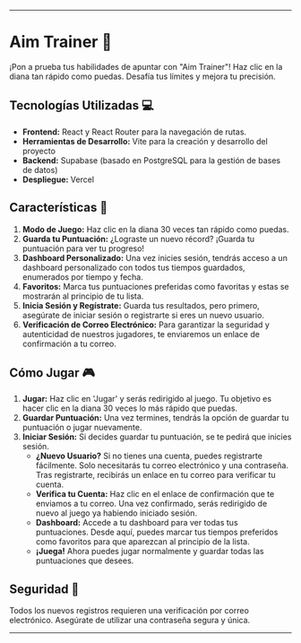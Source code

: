 
---

# Aim Trainer 🎯

¡Pon a prueba tus habilidades de apuntar con "Aim Trainer"! Haz clic en la diana tan rápido como puedas. Desafía tus límites y mejora tu precisión.

## Tecnologías Utilizadas 💻

- **Frontend:** React y React Router para la navegación de rutas.
- **Herramientas de Desarrollo:** Vite para la creación y desarrollo del proyecto
- **Backend:** Supabase (basado en PostgreSQL para la gestión de bases de datos)
- **Despliegue:** Vercel

## Características 🌟

1. **Modo de Juego:** Haz clic en la diana 30 veces tan rápido como puedas.
2. **Guarda tu Puntuación:** ¿Lograste un nuevo récord? ¡Guarda tu puntuación para ver tu progreso!
3. **Dashboard Personalizado:** Una vez inicies sesión, tendrás acceso a un dashboard personalizado con todos tus tiempos guardados, enumerados por tiempo y fecha.
4. **Favoritos:** Marca tus puntuaciones preferidas como favoritas y estas se mostrarán al principio de tu lista.
5. **Inicia Sesión y Regístrate:** Guarda tus resultados, pero primero, asegúrate de iniciar sesión o registrarte si eres un nuevo usuario.
6. **Verificación de Correo Electrónico:** Para garantizar la seguridad y autenticidad de nuestros jugadores, te enviaremos un enlace de confirmación a tu correo.

## Cómo Jugar 🎮

1. **Jugar:** Haz clic en 'Jugar' y serás redirigido al juego. Tu objetivo es hacer clic en la diana 30 veces lo más rápido que puedas.
2. **Guardar Puntuación:** Una vez termines, tendrás la opción de guardar tu puntuación o jugar nuevamente.
3. **Iniciar Sesión:** Si decides guardar tu puntuación, se te pedirá que inicies sesión.
   - **¿Nuevo Usuario?** Si no tienes una cuenta, puedes registrarte fácilmente. Solo necesitarás tu correo electrónico y una contraseña. Tras registrarte, recibirás un enlace en tu correo para verificar tu cuenta.
   - **Verifica tu Cuenta:** Haz clic en el enlace de confirmación que te enviamos a tu correo. Una vez confirmado, serás redirigido de nuevo al juego ya habiendo iniciado sesión.
   - **Dashboard:** Accede a tu dashboard para ver todas tus puntuaciones. Desde aquí, puedes marcar tus tiempos preferidos como favoritos para que aparezcan al principio de la lista.
   - **¡Juega!** Ahora puedes jugar normalmente y guardar todas las puntuaciones que desees.

## Seguridad 🔐

Todos los nuevos registros requieren una verificación por correo electrónico. Asegúrate de utilizar una contraseña segura y única.

---